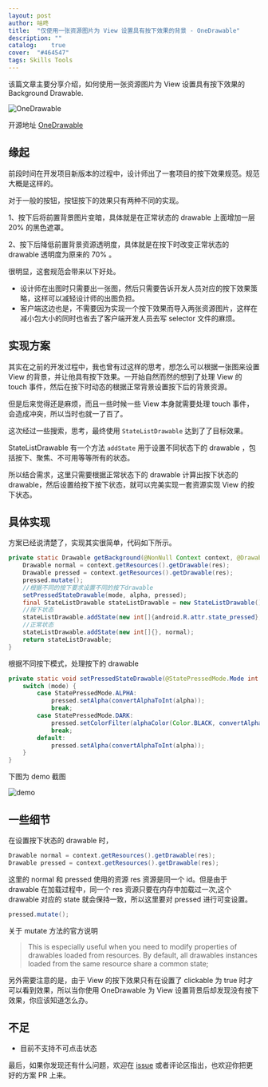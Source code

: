 ```yaml
---
layout: post
author: 咕咚
title:  "仅使用一张资源图片为 View 设置具有按下效果的背景 - OneDrawable"
description: ""
catalog:    true
cover:  "#464547"
tags: Skills Tools 
---
```

该篇文章主要分享介绍，如何使用一张资源图片为 View 设置具有按下效果的 Background Drawable.

![OneDrawable](http://7xr9gx.com1.z0.glb.clouddn.com/slogin.gif)

开源地址 [OneDrawable](https://github.com/maoruibin/OneDrawable)

## 缘起

前段时间在开发项目新版本的过程中，设计师出了一套项目的按下效果规范。规范大概是这样的。

对于一般的按钮，按钮按下的效果只有两种不同的实现。

1、按下后将前置背景图片变暗，具体就是在正常状态的 drawable 上面增加一层 20% 的黑色遮罩。

2、按下后降低前置背景资源透明度，具体就是在按下时改变正常状态的 drawable 透明度为原来的 70% 。

很明显，这套规范会带来以下好处。

* 设计师在出图时只需要出一张图，然后只需要告诉开发人员对应的按下效果策略，这样可以减轻设计师的出图负担。
* 客户端这边也是，不需要因为实现一个按下效果而导入两张资源图片，这样在减小包大小的同时也省去了客户端开发人员去写 selector 文件的麻烦。  

## 实现方案

其实在之前的开发过程中，我也曾有过这样的思考，想怎么可以根据一张图来设置 View 的背景，并让他具有按下效果。一开始自然而然的想到了处理 View 的 touch 事件，然后在按下时动态的根据正常背景设置按下后的背景资源。

但是后来觉得还是麻烦，而且一些时候一些 View 本身就需要处理 touch 事件，会造成冲突，所以当时也就一了百了。

这次经过一些搜索，思考，最终使用 `StateListDrawable` 达到了了目标效果。

StateListDrawable 有一个方法 `addState` 用于设置不同状态下的 drawable ，包括按下、聚焦、不可用等等所有的状态。

所以结合需求，这里只需要根据正常状态下的 drawable 计算出按下状态的 drawable，然后设置给按下按下状态，就可以完美实现一套资源实现 View 的按下状态。   

## 具体实现

方案已经说清楚了，实现其实很简单，代码如下所示。

```java
private static Drawable getBackground(@NonNull Context context, @DrawableRes int res, @StatePressedMode.Mode int mode, @FloatRange(from = 0.0f, to = 1.0f) float alpha) {
    Drawable normal = context.getResources().getDrawable(res);
    Drawable pressed = context.getResources().getDrawable(res);
    pressed.mutate();
    //根据不同的按下要求设置不同的按下drawable
    setPressedStateDrawable(mode, alpha, pressed);
    final StateListDrawable stateListDrawable = new StateListDrawable();
    //按下状态
    stateListDrawable.addState(new int[]{android.R.attr.state_pressed}, pressed);
    //正常状态
    stateListDrawable.addState(new int[]{}, normal);
    return stateListDrawable;
}
```

根据不同按下模式，处理按下的 drawable

```java
private static void setPressedStateDrawable(@StatePressedMode.Mode int mode, @FloatRange(from = 0.0f, to = 1.0f) float alpha, @NonNull Drawable pressed) {
    switch (mode) {
        case StatePressedMode.ALPHA:
            pressed.setAlpha(convertAlphaToInt(alpha));
            break;
        case StatePressedMode.DARK:
            pressed.setColorFilter(alphaColor(Color.BLACK, convertAlphaToInt(alpha)), PorterDuff.Mode.SRC_ATOP);
            break;
        default:
            pressed.setAlpha(convertAlphaToInt(alpha));
    }
}
```

下图为 demo 截图

![demo](http://7xr9gx.com1.z0.glb.clouddn.com/statebackgroundv2.gif)

## 一些细节
在设置按下状态的 drawable 时，

```java
Drawable normal = context.getResources().getDrawable(res);
Drawable pressed = context.getResources().getDrawable(res);
```

这里的 normal 和 pressed 使用的资源 res 资源是同一个 id。但是由于 drawable 在加载过程中，同一个 res 资源只要在内存中加载过一次,这个 drawable 对应的 state 就会保持一致，所以这里要对 pressed 进行可变设置。

```java
pressed.mutate();
```

关于 mutate 方法的官方说明

> This is especially useful when you need to modify properties of drawables loaded from resources. By default, all drawables instances loaded from the same resource share a common state;


另外需要注意的是，由于 View 的按下效果只有在设置了 clickable 为 true 时才可以看到效果，所以当你使用 OneDrawable 为 View 设置背景后却发现没有按下效果，你应该知道怎么办。

## 不足
* 目前不支持不可点击状态

最后，如果你发现还有什么问题，欢迎在 [issue](https://github.com/maoruibin/OneDrawable/issues) 或者评论区指出，也欢迎你把更好的方案 PR 上来。

